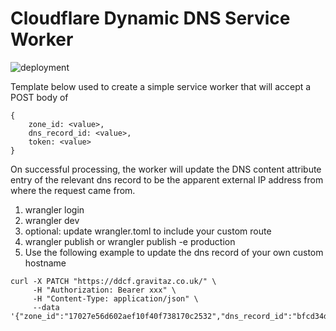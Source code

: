 # Cloudflare Dynamic DNS Service Worker

![deployment](https://github.com/holmestm/ddcf-worker/actions/workflows/deploy.yml/badge.svg)

Template below used to create a simple service worker that will accept a POST body of 

```
{
    zone_id: <value>,
    dns_record_id: <value>,
    token: <value>
}
```

On successful processing, the worker will update the DNS content attribute entry of the relevant dns record to be the apparent external IP address from where the request came from. 

1. wrangler login
2. wrangler dev 
3. optional: update wrangler.toml to include your custom route
4. wrangler publish or wrangler publish -e production
5. Use the following example to update the dns record of your own custom hostname

```
curl -X PATCH "https://ddcf.gravitaz.co.uk/" \
     -H "Authorization: Bearer xxx" \
     -H "Content-Type: application/json" \
     --data '{"zone_id":"17027e56d602aef10f40f738170c2532","dns_record_id":"bfcd34d794559b5be83c5ccdad028b1d"}'
```
